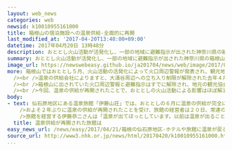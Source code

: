```yaml
---
layout: web_news
categories: web
newsid: k10010955161000
title: 箱根山の宿泊施設への温泉供給-全面的に再開
last_modified_at: '2017-04-20T13:48:00+09:00'
datetime: 2017年04月20日 13時48分
description: おととし火山活動が活発化し、一部の地域に避難指示が出された神奈川県の箱根山の７０軒の宿泊施設で、止まったままになっていた温泉の供給が２０日までにほぼ全面的に再開されました。
summary: おととし火山活動が活発化し、一部の地域に避難指示が出された神奈川県の箱根山の７０軒の宿泊施設で、止まったままになっていた温泉の供給が２０日までにほぼ全面的に再開されました。
image_url: https://newswebeasy.github.io/ja201704/news/web/image/2017/04/21/k10010955161000.jpg
more: 箱根山ではおととし５月、火山活動の活発化によって火口周辺警報が発表され、観光地として知られる大涌谷の周辺に避難指示が出されました。<br /><br />こうした中、大涌谷から温泉の供給を受けていた箱根町の仙石原地区のおよそ７０軒の宿泊施設では、火山活動の影響で温泉を引く設備が壊れたため供給が止まったままになっていました。<br
  /><br />温泉の供給会社によりますと、大涌谷周辺への立ち入り制限が解除された去年４月以降進められてきた設備の復旧作業がほぼ終わり、２０日までにほとんどの施設で温泉の供給が再開されたということです。<br
  /><br />箱根山に出されていた火口周辺警報と避難指示はすでに解除され、地元の観光協会によりますと、一時落ち込んでいた観光客の数も火山活動が活発化する前とほぼ同じ水準に戻っているということです。<br
  /><br />今回、温泉の供給が再開されたことで、おととしの火山活動による影響はほぼ解消された形となりました。<br /><br />箱根町観光協会の高橋始専務理事は「箱根にとって温泉は生命線であり、供給の再開は大変喜ばしいことです。これを契機にさらに多くの観光客に来てもらえるよう取り組んでいきます」と話しています。
body:
- text: 仙石原地区にある温泉旅館「伊藤山荘」では、おととしの６月に温泉の供給が完全に止まりました。このため旅館では水道水をボイラーで沸かし薬草を入れた風呂を提供してきましたが、宿泊客の数は以前よりも少ない状態が続いていたということです。<br
    />およそ２年ぶりに温泉の供給が再開されたことを受け、旅館の経営者は２０日、常連の宿泊客に電話をかけ、再び乳白色の温泉を楽しめるようになったことを知らせていました。<br
    />旅館を経営する伊藤恭二さんは「温泉が出てほっとしています。以前は温泉が出ることが当たり前でしたが、ありがたみを実感しています。大型連休の前に供給が再開されて本当によかったです」と話していました。
  title: 温泉供給が再開された旅館は
easy_news_url: /news/easy/2017/04/21/箱根の仙石原地区-ホテルや旅館に温泉が戻る/
source_url: http://www3.nhk.or.jp/news/html/20170420/k10010955161000.html
...
```


